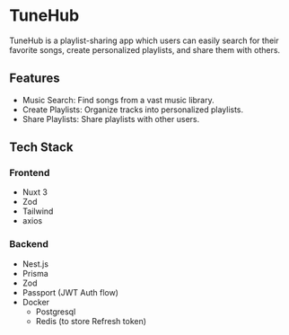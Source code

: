 # TuneHub

TuneHub is a playlist-sharing app which users can easily search for their favorite songs, create personalized playlists, and share them with others.

## Features

* Music Search: Find songs from a vast music library.
* Create Playlists: Organize tracks into personalized playlists.
* Share Playlists: Share playlists with other users.

## Tech Stack

### Frontend

* Nuxt 3
* Zod
* Tailwind
* axios

### Backend

* Nest.js
* Prisma
* Zod
* Passport (JWT Auth flow)
* Docker
  * Postgresql
  * Redis (to store Refresh token)
